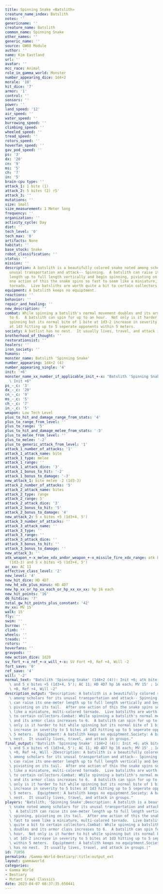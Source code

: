 ```yaml
---
title: Spinning Snake «Batslith»
creature_name_index: Batslith
notes: ''
genericname: ''
creature_name: Batslith
common_name: Spinning Snake
other_names: ''
generic_name: ''
source: GW08 Module
author: ''
name: Kim Eastland
url: ''
avatar: ''
mcc_race: Animal
role_in_gamma_world: Monster
number_appearing_dice: 1d4+2
morale: '10'
hit_dice: '7'
armor: '1'
control: ''
sensors: ''
power: ''
land_speed: '12'
air_speed: ''
water_speed: ''
burrowing_speed: ''
climbing_speed: ''
wheeled_speed: ''
tread_speed: ''
rotors_speed: ''
hoverfan_speed: ''
gav_pod_speed: ''
ps: '3'
dx: '20'
cn: '9'
ms: '5'
ch: '7'
in: '5'
brain-cpu type: ''
attack_1: 1 bite (1)
attack_2: 5 bites (2) r5'
attack_3: ''
mutations: ''
size: Small
size_measurement: 1 Meter long
frequency: ''
organization: ''
activity_cycle: Day
diet: ''
tech_level: '0'
tech_max: '0'
artifacts: None
habitat: ''
base_stock: Snake
robot_classification: ''
status: ''
mission: ''
description: A batslith is a beautifully colored snake noted among scholars for its
  unusal transportation and attack-- Spinning.  A batslith can raise its one-meter
  length up to full length vertically and begin spinning, pivioting on its tail.  After
  one action of this the snake spins so fast to seem like a miniature, multi-colored
  tornado.  Live batsliths are worth quite a bit to certain collectors.
equipment: A batslith keeps no equiptment.
reactions: ''
behavior: ''
repair_and_healing: ''
new_description: ''
combat: While spinning a batslith's normal movement doubles and its armor class increases
  to 6.  A batslith can spin for up to an hour.  Not only is it harder to hit while
  spinning but its normal bite of 1 bite at 1d3-2 increase in severity to 5 bites
  at 1d3 hitting up to 5 seperate opponents within 5 meters.
society: A batlist has no nest.  It usually lives, travel, and attack in groups.
brotherhood_of_thought: ''
restorationsist: ''
healers: ''
iron_society: ''
humans: ''
monster_name: Batslith 'Spinning Snake'
number_appearing: 1d4+2 (4)
number_appearing_single: '4'
init: '+6'
monster_name_xx_number_if_applicable_init_+-x: "Batslith 'Spinning Snake' (1d4+2 (4)):\
  \ Init +6"
ps_-_c: '3'
dx_-_c: '20'
cn_-_c: '9'
ms_-_c: '5'
ch_-_c: '7'
in_-_c: '5'
weapon: Low Tech Level
plus_to_hit_and_damage_range_from_stats: '4'
plus_to_range_from_level: ''
plus_to_range: '5'
plus_to_hit_and_damage_melee_from_stats: '-3'
plus_to_melee_from_level: ''
plus_to_melee: '-2'
plus_to_generic_attack_from_level: '1'
attack_1_number_of_attacks: '1'
attack_1_attack_name: bite
attack_1_type: melee
attack_1_range: ''
attack_1_attack_dice: '3'
attack_1_bonus_to_hit: '-2'
attack_1_bonus_to_damage: '-3'
new_attack_1: bite melee -2 (1d3-3)
attack_2_number_of_attacks: '5'
attack_2_attack_name: bites
attack_2_type: range
attack_2_range: 5'
attack_2_attack_dice: '3'
attack_2_bonus_to_hit: '5'
attack_2_bonus_to_damage: '4'
new_attack_2: 5 x bites +5 (1d3+4, 5')
attack_3_number_of_attacks: ''
attack_3_attack_name: ''
attack_3_type: ''
attack_3_range: ''
attack_3_attack_dice: ''
attack_3_bonus_to_hit: ''
attack_3_bonus_to_damage: ''
new_attack_3: ''
atk_weapon_+-x_melee_xdx_andor_weapon_+-x_missile_fire_xdx_range: atk bite melee -2
  (1d3-3) and 5 x bites +5 (1d3+4, 5')
ac_xx: AC 11
effective_class_level: '2'
new_level: '4'
new_hit_dice: HD 4D7
new_hd_xdx_plus_minus: HD 4D7
new_hp_xx_or_hp_xx_each_or_hp_xx_xx_xx: hp 16 each
new_hit_points: '16'
d6_hitdice: '7'
total_gw_hit_points_plus_constant: '42'
mv_xx: MV 15'
walk: 15'
fly: ''
swim: ''
burrow: ''
climb: ''
wheels: ''
treads: ''
rotors: ''
hoverfans: ''
gravpods: ''
new_action_dice: 1d20
sv_fort_+-x_ref_+-x_will_+-x: SV Fort +0, Ref +4, Will -2
fort_save: '0'
ref_save: '4'
will: '-2'
normal_text: "Batslith 'Spinning Snake' (1d4+2 (4)): Init +6; atk bite melee -2 (1d3-3)\
  \ and 5 x bites +5 (1d3+4, 5'); AC 11; HD 4D7 hp 16 each; MV 15' ; 1d20; SV Fort\
  \ +0, Ref +4, Will -2"
description_output: "Description: A batslith is a beautifully colored snake noted\
  \ among scholars for its unusal transportation and attack-- Spinning.  A batslith\
  \ can raise its one-meter length up to full length vertically and begin spinning,\
  \ pivioting on its tail.  After one action of this the snake spins so fast to seem\
  \ like a miniature, multi-colored tornado.  Live batsliths are worth quite a bit\
  \ to certain collectors.Combat: While spinning a batslith's normal movement doubles\
  \ and its armor class increases to 6.  A batslith can spin for up to an hour.  Not\
  \ only is it harder to hit while spinning but its normal bite of 1 bite at 1d3-2\
  \ increase in severity to 5 bites at 1d3 hitting up to 5 seperate opponents within\
  \ 5 meters.  Equiptment: A batslith keeps no equiptment.Society: A batlist has no\
  \ nest.  It usually lives, travel, and attack in groups."
final_output: "Batslith 'Spinning Snake' (1d4+2 (4)): Init +6; atk bite melee -2 (1d3-3)\
  \ and 5 x bites +5 (1d3+4, 5'); AC 11; HD 4D7 hp 16 each; MV 15' ; 1d20; SV Fort\
  \ +0, Ref +4, Will -2Description: A batslith is a beautifully colored snake noted\
  \ among scholars for its unusal transportation and attack-- Spinning.  A batslith\
  \ can raise its one-meter length up to full length vertically and begin spinning,\
  \ pivioting on its tail.  After one action of this the snake spins so fast to seem\
  \ like a miniature, multi-colored tornado.  Live batsliths are worth quite a bit\
  \ to certain collectors.Combat: While spinning a batslith's normal movement doubles\
  \ and its armor class increases to 6.  A batslith can spin for up to an hour.  Not\
  \ only is it harder to hit while spinning but its normal bite of 1 bite at 1d3-2\
  \ increase in severity to 5 bites at 1d3 hitting up to 5 seperate opponents within\
  \ 5 meters.  Equiptment: A batslith keeps no equiptment.Society: A batlist has no\
  \ nest.  It usually lives, travel, and attack in groups."
players: "Batslith; 'Spinning Snake';Description: A batslith is a beautifully colored\
  \ snake noted among scholars for its unusal transportation and attack-- Spinning.\
  \  A batslith can raise its one-meter length up to full length vertically and begin\
  \ spinning, pivioting on its tail.  After one action of this the snake spins so\
  \ fast to seem like a miniature, multi-colored tornado.  Live batsliths are worth\
  \ quite a bit to certain collectors.Combat: While spinning a batslith's normal movement\
  \ doubles and its armor class increases to 6.  A batslith can spin for up to an\
  \ hour.  Not only is it harder to hit while spinning but its normal bite of 1 bite\
  \ at 1d3-2 increase in severity to 5 bites at 1d3 hitting up to 5 seperate opponents\
  \ within 5 meters.  Equiptment: A batslith keeps no equiptment.Society: A batlist\
  \ has no nest.  It usually lives, travel, and attack in groups.|"
id: 71056
permalink: /Gamma-World-Bestiary/:title:output_ext
layout: gammaworld
categories:
- Gamma World
- Bestiary
- Mutant Crawl Classics
date: 2023-04-07 08:37:35.650441
---
```

